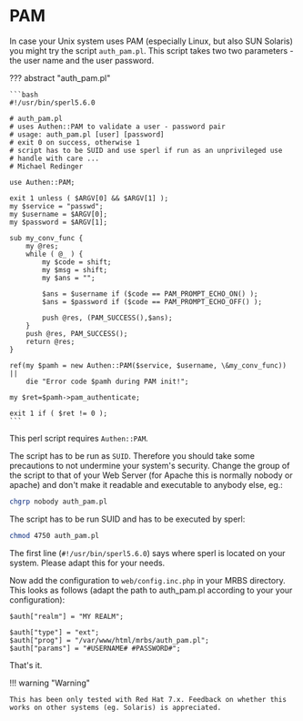 # PAM

In case your Unix system uses PAM (especially Linux, but also SUN Solaris) you might try the script `auth_pam.pl`. This script takes two two parameters - the user name and the user password.

??? abstract "auth_pam.pl"

    ```bash
    #!/usr/bin/sperl5.6.0

    # auth_pam.pl
    # uses Authen::PAM to validate a user - password pair
    # usage: auth_pam.pl [user] [password]
    # exit 0 on success, otherwise 1
    # script has to be SUID and use sperl if run as an unprivileged use
    # handle with care ...
    # Michael Redinger

    use Authen::PAM;

    exit 1 unless ( $ARGV[0] && $ARGV[1] );
    my $service = "passwd";
    my $username = $ARGV[0];
    my $password = $ARGV[1];

    sub my_conv_func {
    	my @res;
    	while ( @_ ) {
    		my $code = shift;
    		my $msg = shift;
    		my $ans = "";

    		$ans = $username if ($code == PAM_PROMPT_ECHO_ON() );
    		$ans = $password if ($code == PAM_PROMPT_ECHO_OFF() );

    		push @res, (PAM_SUCCESS(),$ans);
    	}
    	push @res, PAM_SUCCESS();
    	return @res;
    }

    ref(my $pamh = new Authen::PAM($service, $username, \&my_conv_func)) ||
    	die "Error code $pamh during PAM init!";

    my $ret=$pamh->pam_authenticate;

    exit 1 if ( $ret != 0 );
    ```

This perl script requires `Authen::PAM`.

The script has to be run as `SUID`. Therefore you should take some precautions to not undermine your system's security. Change the group of the script to that of your Web Server (for Apache this is normally nobody or apache) and don't make it readable and executable to anybody else, eg.:

```bash
chgrp nobody auth_pam.pl
```

The script has to be run SUID and has to be executed by sperl:

```bash
chmod 4750 auth_pam.pl
```

The first line (`#!/usr/bin/sperl5.6.0`) says where sperl is located on your system. Please adapt this for your needs.

Now add the configuration to `web/config.inc.php` in your MRBS directory. This looks as follows (adapt the path to auth_pam.pl according to your your configuration):

```php-inline
$auth["realm"] = "MY REALM";

$auth["type"] = "ext";
$auth["prog"] = "/var/www/html/mrbs/auth_pam.pl";
$auth["params"] = "#USERNAME# #PASSWORD#";
```

That's it.

!!! warning "Warning"

    This has been only tested with Red Hat 7.x. Feedback on whether this works on other systems (eg. Solaris) is appreciated.
